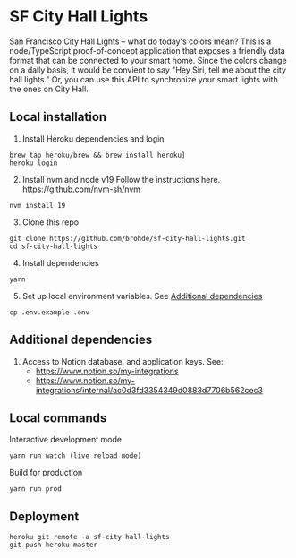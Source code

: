 # SF City Hall Lights 

San Francisco City Hall Lights – what do today's colors mean? This is a node/TypeScript proof-of-concept application that exposes a friendly data format that can be connected to your smart home.  Since the colors change on a daily basis, it would be convient to say "Hey Siri, tell me about the city hall lights." Or, you can use this API to synchronize your smart lights with the ones on City Hall.

## Local installation

1. Install Heroku dependencies and login
```
brew tap heroku/brew && brew install heroku]
heroku login
```

2. Install nvm and node v19 
Follow the instructions here. https://github.com/nvm-sh/nvm
```
nvm install 19
```

3. Clone this repo
```
git clone https://github.com/brohde/sf-city-hall-lights.git
cd sf-city-hall-lights
```

4. Install dependencies
```
yarn
```

5. Set up local environment variables.
See [Additional dependencies](#additional-dependencies)

```
cp .env.example .env
```

## Additional dependencies
1. Access to Notion database, and application keys. See:
   * https://www.notion.so/my-integrations
   * https://www.notion.so/my-integrations/internal/ac0d3fd3354349d0883d7706b562cec3

## Local commands

Interactive development mode
```
yarn run watch (live reload mode)
```

Build for production
```
yarn run prod
```

## Deployment

```
heroku git remote -a sf-city-hall-lights
git push heroku master
```

